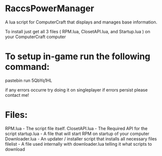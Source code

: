 # RaccsPowerManager
A lua script for ComputerCraft that displays and manages base information.

To install just get all 3 files ( RPM.lua, ClosetAPI.lua, and Startup.lua ) on your ComputerCraft computer

# To setup in-game run the following command: 

pastebin run 5QbYq1HL

if any errors occurre try doing it on singleplayer if errors persist please contact me!

# Files:

RPM.lua - The script file itself.
ClosetAPI.lua - The Required API for the script
startup.lua - A file that will start RPM on startup of your computer
Downloader.lua - An updater / installer script that installs all necessary files
filelist - A file used internally with downloader.lua telling it what scripts to download
